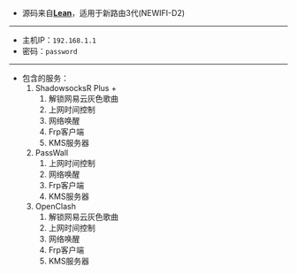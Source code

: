 - 源码来自[**Lean**](https://github.com/coolsnowwolf/lede "Lean")，适用于新路由3代(NEWIFI-D2)

------------


- 主机IP：`192.168.1.1`
- 密码：`password`

------------


- 包含的服务：
	1. ShadowsocksR Plus +
		1. 解锁网易云灰色歌曲
		2. 上网时间控制
		3. 网络唤醒
		4. Frp客户端
		5. KMS服务器
	2. PassWall
		1. 上网时间控制
		2. 网络唤醒
		3. Frp客户端
		4. KMS服务器
	3. OpenClash
		1. 解锁网易云灰色歌曲
		2. 上网时间控制
		3. 网络唤醒
		4. Frp客户端
		5. KMS服务器

